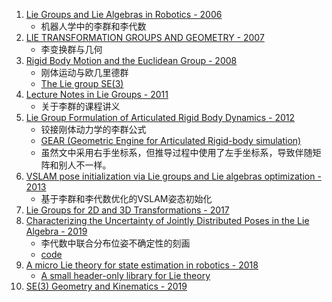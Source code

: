 01. [Lie Groups and Lie Algebras in Robotics - 2006](https://www.researchgate.net/publication/226140062_Lie_Groups_and_Lie_Algebras_in_Robotics)
    + 机器人学中的李群和李代数
02. [LIE TRANSFORMATION GROUPS AND GEOMETRY - 2007](https://emis.de/proceedings/Varna/vol9/Arvanitoyergos.pdf)
    + 李变换群与几何
03. [Rigid Body Motion and the Euclidean Group - 2008](https://www.seas.upenn.edu/~meam620/notes/RigidBodyMotion3.pdf)
    + 刚体运动与欧几里德群
    + [The Lie group SE(3)](https://www.seas.upenn.edu/~meam620/slides/kinematicsI.pdf)
04. [Lecture Notes in Lie Groups - 2011](https://arxiv.org/abs/1104.1106)
    + 关于李群的课程讲义
05. [Lie Group Formulation of Articulated Rigid Body Dynamics - 2012](http://www.cs.cmu.edu/~junggon/tools/liegroupdynamics.pdf)
    + 铰接刚体动力学的李群公式
    + [GEAR (Geometric Engine for Articulated Rigid-body simulation)](http://www.cs.cmu.edu/~junggon/tools/gear.html)
    + 虽然文中采用右手坐标系，但推导过程中使用了左手坐标系，导致伴随矩阵和别人不一样。
06. [VSLAM pose initialization via Lie groups and Lie algebras optimization - 2013](http://refbase.cvc.uab.es/files/rgs2013c.pdf)
    + 基于李群和李代数优化的VSLAM姿态初始化
07. [Lie Groups for 2D and 3D Transformations - 2017](http://ethaneade.com/lie.pdf)
08. [Characterizing the Uncertainty of Jointly Distributed Poses in the Lie Algebra - 2019](https://arxiv.org/abs/1906.07795)
    + 李代数中联合分布位姿不确定性的刻画
    + [code](https://bitbucket.org/jmangelson/lie)
09. [A micro Lie theory for state estimation in robotics - 2018](https://arxiv.org/abs/1812.01537)
    + [A small header-only library for Lie theory](https://github.com/artivis/manif)
10. [SE(3) Geometry and Kinematics - 2019](https://natanaso.github.io/ece276a2019/ref/ECE276A_12_SE3.pdf)



